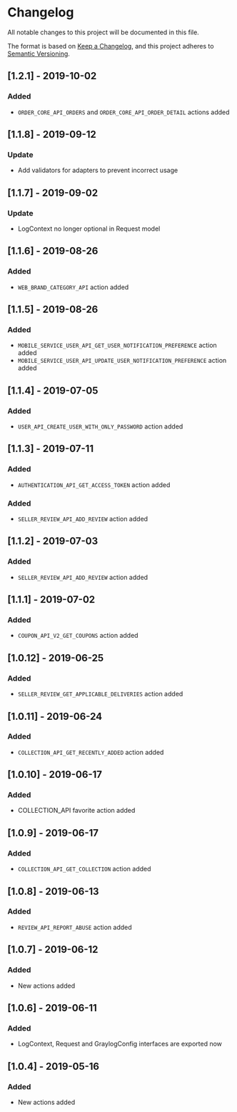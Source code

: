 # Changelog

All notable changes to this project will be documented in this file.

The format is based on [Keep a Changelog](https://keepachangelog.com/en/1.0.0/),
and this project adheres to [Semantic Versioning](https://semver.org/spec/v2.0.0.html).

## [1.2.1] - 2019-10-02

### Added

- `ORDER_CORE_API_ORDERS` and `ORDER_CORE_API_ORDER_DETAIL` actions added

## [1.1.8] - 2019-09-12

### Update

- Add validators for adapters to prevent incorrect usage

## [1.1.7] - 2019-09-02

### Update

- LogContext no longer optional in Request model

## [1.1.6] - 2019-08-26

### Added

- `WEB_BRAND_CATEGORY_API` action added

## [1.1.5] - 2019-08-26

### Added

- `MOBILE_SERVICE_USER_API_GET_USER_NOTIFICATION_PREFERENCE` action added
- `MOBILE_SERVICE_USER_API_UPDATE_USER_NOTIFICATION_PREFERENCE` action added

## [1.1.4] - 2019-07-05

### Added

- `USER_API_CREATE_USER_WITH_ONLY_PASSWORD` action added

## [1.1.3] - 2019-07-11

### Added

- `AUTHENTICATION_API_GET_ACCESS_TOKEN` action added

### Added

- `SELLER_REVIEW_API_ADD_REVIEW` action added

## [1.1.2] - 2019-07-03

### Added

- `SELLER_REVIEW_API_ADD_REVIEW` action added

## [1.1.1] - 2019-07-02

### Added

- `COUPON_API_V2_GET_COUPONS` action added

## [1.0.12] - 2019-06-25

### Added

- `SELLER_REVIEW_GET_APPLICABLE_DELIVERIES` action added

## [1.0.11] - 2019-06-24

### Added

- `COLLECTION_API_GET_RECENTLY_ADDED` action added

## [1.0.10] - 2019-06-17

### Added

- COLLECTION_API favorite action added

## [1.0.9] - 2019-06-17

### Added

- `COLLECTION_API_GET_COLLECTION` action added

## [1.0.8] - 2019-06-13

### Added

- `REVIEW_API_REPORT_ABUSE` action added

## [1.0.7] - 2019-06-12

### Added

- New actions added

## [1.0.6] - 2019-06-11

### Added

- LogContext, Request and GraylogConfig interfaces are exported now

## [1.0.4] - 2019-05-16

### Added

- New actions added
